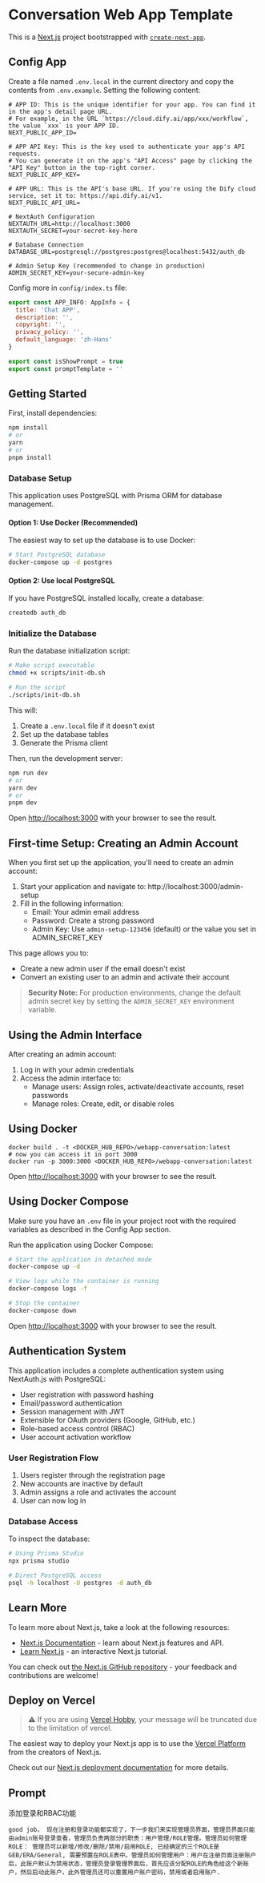 # Conversation Web App Template
This is a [Next.js](https://nextjs.org/) project bootstrapped with [`create-next-app`](https://github.com/vercel/next.js/tree/canary/packages/create-next-app).

## Config App
Create a file named `.env.local` in the current directory and copy the contents from `.env.example`. Setting the following content:
```
# APP ID: This is the unique identifier for your app. You can find it in the app's detail page URL. 
# For example, in the URL `https://cloud.dify.ai/app/xxx/workflow`, the value `xxx` is your APP ID.
NEXT_PUBLIC_APP_ID=

# APP API Key: This is the key used to authenticate your app's API requests. 
# You can generate it on the app's "API Access" page by clicking the "API Key" button in the top-right corner.
NEXT_PUBLIC_APP_KEY=

# APP URL: This is the API's base URL. If you're using the Dify cloud service, set it to: https://api.dify.ai/v1.
NEXT_PUBLIC_API_URL=

# NextAuth Configuration
NEXTAUTH_URL=http://localhost:3000
NEXTAUTH_SECRET=your-secret-key-here

# Database Connection
DATABASE_URL=postgresql://postgres:postgres@localhost:5432/auth_db

# Admin Setup Key (recommended to change in production)
ADMIN_SECRET_KEY=your-secure-admin-key
```

Config more in `config/index.ts` file:   
```js
export const APP_INFO: AppInfo = {
  title: 'Chat APP',
  description: '',
  copyright: '',
  privacy_policy: '',
  default_language: 'zh-Hans'
}

export const isShowPrompt = true
export const promptTemplate = ''
```

## Getting Started
First, install dependencies:
```bash
npm install
# or
yarn
# or
pnpm install
```

### Database Setup

This application uses PostgreSQL with Prisma ORM for database management.

#### Option 1: Use Docker (Recommended)

The easiest way to set up the database is to use Docker:

```bash
# Start PostgreSQL database
docker-compose up -d postgres
```

#### Option 2: Use local PostgreSQL

If you have PostgreSQL installed locally, create a database:

```bash
createdb auth_db
```

### Initialize the Database

Run the database initialization script:

```bash
# Make script executable
chmod +x scripts/init-db.sh

# Run the script
./scripts/init-db.sh
```

This will:
1. Create a `.env.local` file if it doesn't exist
2. Set up the database tables
3. Generate the Prisma client

Then, run the development server:

```bash
npm run dev
# or
yarn dev
# or
pnpm dev
```
Open [http://localhost:3000](http://localhost:3000) with your browser to see the result.

## First-time Setup: Creating an Admin Account

When you first set up the application, you'll need to create an admin account:

1. Start your application and navigate to: http://localhost:3000/admin-setup
2. Fill in the following information:
   - Email: Your admin email address
   - Password: Create a strong password
   - Admin Key: Use `admin-setup-123456` (default) or the value you set in ADMIN_SECRET_KEY

This page allows you to:
- Create a new admin user if the email doesn't exist
- Convert an existing user to an admin and activate their account

> **Security Note:** For production environments, change the default admin secret key by setting the `ADMIN_SECRET_KEY` environment variable.

## Using the Admin Interface

After creating an admin account:

1. Log in with your admin credentials
2. Access the admin interface to:
   - Manage users: Assign roles, activate/deactivate accounts, reset passwords
   - Manage roles: Create, edit, or disable roles

## Using Docker

```
docker build . -t <DOCKER_HUB_REPO>/webapp-conversation:latest
# now you can access it in port 3000
docker run -p 3000:3000 <DOCKER_HUB_REPO>/webapp-conversation:latest
```

Open [http://localhost:3000](http://localhost:3000) with your browser to see the result.

## Using Docker Compose

Make sure you have an `.env` file in your project root with the required variables as described in the Config App section.

Run the application using Docker Compose:

```bash
# Start the application in detached mode
docker-compose up -d

# View logs while the container is running
docker-compose logs -f

# Stop the container
docker-compose down
```

Open [http://localhost:3000](http://localhost:3000) with your browser to see the result.

## Authentication System

This application includes a complete authentication system using NextAuth.js with PostgreSQL:

- User registration with password hashing
- Email/password authentication
- Session management with JWT
- Extensible for OAuth providers (Google, GitHub, etc.)
- Role-based access control (RBAC)
- User account activation workflow

### User Registration Flow

1. Users register through the registration page
2. New accounts are inactive by default
3. Admin assigns a role and activates the account
4. User can now log in

### Database Access

To inspect the database:

```bash
# Using Prisma Studio
npx prisma studio

# Direct PostgreSQL access
psql -h localhost -U postgres -d auth_db
```

## Learn More

To learn more about Next.js, take a look at the following resources:

- [Next.js Documentation](https://nextjs.org/docs) - learn about Next.js features and API.
- [Learn Next.js](https://nextjs.org/learn) - an interactive Next.js tutorial.

You can check out [the Next.js GitHub repository](https://github.com/vercel/next.js/) - your feedback and contributions are welcome!

## Deploy on Vercel

> ⚠️ If you are using [Vercel Hobby](https://vercel.com/pricing), your message will be truncated due to the limitation of vercel.


The easiest way to deploy your Next.js app is to use the [Vercel Platform](https://vercel.com/new?utm_medium=default-template&filter=next.js&utm_source=create-next-app&utm_campaign=create-next-app-readme) from the creators of Next.js.

Check out our [Next.js deployment documentation](https://nextjs.org/docs/deployment) for more details.


## Prompt

添加登录和RBAC功能
```
good job， 现在注册和登录功能都实现了，下一步我们来实现管理员界面，管理员界面只能由admin账号登录查看，管理员负责两部分的职责：用户管理/ROLE管理。管理员如何管理ROLE： 管理员可以新增/修改/删除/禁用/启用ROLE, 已经确定的三个ROLE是 GEB/ERA/General, 需要预置在ROLE表中。管理员如何管理用户：用户在注册页面注册账户后，此账户默认为禁用状态，管理员登录管理界面后，首先应该分配ROLE的角色给这个新账户，然后启动此账户，此外管理员还可以重置用户账户密码，禁用或者启用账户.
```


